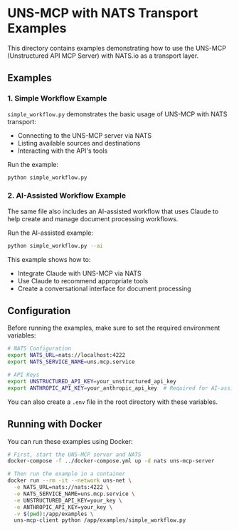 # UNS-MCP with NATS Transport Examples

This directory contains examples demonstrating how to use the UNS-MCP (Unstructured API MCP Server) with NATS.io as a transport layer.

## Examples

### 1. Simple Workflow Example

`simple_workflow.py` demonstrates the basic usage of UNS-MCP with NATS transport:
- Connecting to the UNS-MCP server via NATS
- Listing available sources and destinations
- Interacting with the API's tools

Run the example:
```bash
python simple_workflow.py
```

### 2. AI-Assisted Workflow Example

The same file also includes an AI-assisted workflow that uses Claude to help create and manage document processing workflows.

Run the AI-assisted example:
```bash
python simple_workflow.py --ai
```

This example shows how to:
- Integrate Claude with UNS-MCP via NATS
- Use Claude to recommend appropriate tools
- Create a conversational interface for document processing

## Configuration

Before running the examples, make sure to set the required environment variables:

```bash
# NATS Configuration
export NATS_URL=nats://localhost:4222
export NATS_SERVICE_NAME=uns.mcp.service

# API Keys
export UNSTRUCTURED_API_KEY=your_unstructured_api_key
export ANTHROPIC_API_KEY=your_anthropic_api_key  # Required for AI-assisted example
```

You can also create a `.env` file in the root directory with these variables.

## Running with Docker

You can run these examples using Docker:

```bash
# First, start the UNS-MCP server and NATS
docker-compose -f ../docker-compose.yml up -d nats uns-mcp-server

# Then run the example in a container
docker run --rm -it --network uns-net \
  -e NATS_URL=nats://nats:4222 \
  -e NATS_SERVICE_NAME=uns.mcp.service \
  -e UNSTRUCTURED_API_KEY=your_key \
  -e ANTHROPIC_API_KEY=your_key \
  -v $(pwd):/app/examples \
  uns-mcp-client python /app/examples/simple_workflow.py
```